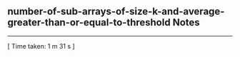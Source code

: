 <h2>number-of-sub-arrays-of-size-k-and-average-greater-than-or-equal-to-threshold Notes</h2><hr>[ Time taken: 1 m 31 s ]